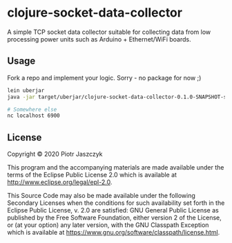 # clojure-socket-data-collector

A simple TCP socket data collector suitable for collecting data from low processing power units such as Arduino + Ethernet/WiFi boards.

## Usage

Fork a repo and implement your logic. Sorry - no package for now ;)

```bash
lein uberjar
java -jar target/uberjar/clojure-socket-data-collector-0.1.0-SNAPSHOT-standalone.jar

# Somewhere else
nc localhost 6900
```

## License

Copyright © 2020 Piotr Jaszczyk

This program and the accompanying materials are made available under the
terms of the Eclipse Public License 2.0 which is available at
http://www.eclipse.org/legal/epl-2.0.

This Source Code may also be made available under the following Secondary
Licenses when the conditions for such availability set forth in the Eclipse
Public License, v. 2.0 are satisfied: GNU General Public License as published by
the Free Software Foundation, either version 2 of the License, or (at your
option) any later version, with the GNU Classpath Exception which is available
at https://www.gnu.org/software/classpath/license.html.
